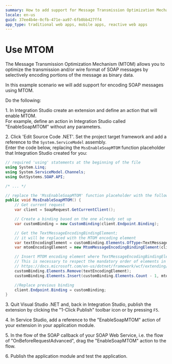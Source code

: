 ```yaml
---
summary: How to add support for Message Transmission Optimization Mechanism (MTOM) using the SOAP Extensibility API.
locale: en-us
guid: 37ee4b4e-0cfb-471e-aa97-6fb0bb427ff4
app_type: traditional web apps, mobile apps, reactive web apps
---
```


# Use MTOM

The Message Transmission Optimization Mechanism (MTOM) allows you to optimize the transmission and/or wire format of SOAP messages by selectively encoding portions of the message as binary data.

In this example scenario we will add support for encoding SOAP messages using MTOM.

Do the following:

1\. In Integration Studio create an extension and define an action that will enable MTOM.  
For example, define an action in Integration Studio called "EnableSoapMTOM" without any parameters.

2\. Click 'Edit Source Code .NET'. Set the project target framework and add a reference to the `System.ServiceModel` assembly.  
Enter the code below, replacing the `MssEnableSoapMTOM` function placeholder that Integration Studio created for you:  

```csharp
// required 'using' statements at the beginning of the file
using System.Linq;
using System.ServiceModel.Channels;
using OutSystems.SOAP.API;

/* ... */

// replace the 'MssEnableSoapMTOM' function placeholder with the following code
public void MssEnableSoapMTOM() {
    // Get current request
    var client = SoapRequest.GetCurrentClient();

    // Create a binding based on the one already set up
    var customBinding = new CustomBinding(client.Endpoint.Binding);

    // Get the TextMessageEncodingBindingElement;
    // it will be replaced with the MTOM encoding element
    var textEncodingElement = customBinding.Elements.OfType<TextMessageEncodingBindingElement>().Single();
    var mtomEncodingElement = new MtomMessageEncodingBindingElement(client.Endpoint.Binding.MessageVersion, textEncodingElement.WriteEncoding);

    // Insert MTOM encoding element where TextMessageEncodingBindingElement was
    // This is necessary to respect the mandatory order of elements in a custom binding: 
    // https://docs.microsoft.com/en-us/dotnet/framework/wcf/extending/custom-bindings
    customBinding.Elements.Remove(textEncodingElement);
    customBinding.Elements.Insert(customBinding.Elements.Count - 1, mtomEncodingElement);

    //Replace previous binding
    client.Endpoint.Binding = customBinding;
}
```        

3\. Quit Visual Studio .NET and, back in Integration Studio, publish the extension by clicking the "1-Click Publish" toolbar icon or by pressing `F5`.

4\. In Service Studio, add a reference to the "EnableSoapMTOM" action of your extension in your application module.  

5\. In the flow of the SOAP callback of your SOAP Web Service, i.e. the flow of "OnBeforeRequestAdvanced", drag the "EnableSoapMTOM" action to the flow. 

6\. Publish the application module and test the application.
